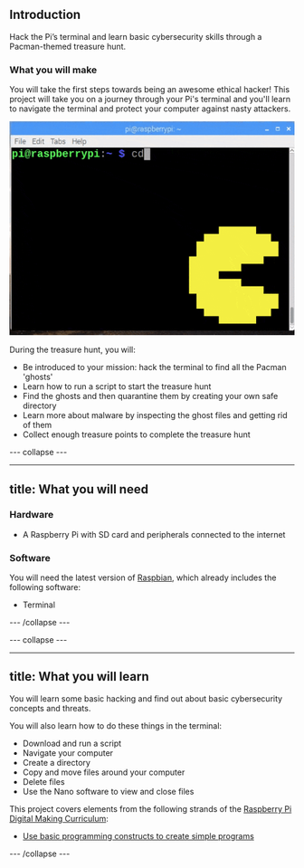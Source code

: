 ## Introduction

Hack the Pi’s terminal and learn basic cybersecurity skills through a Pacman-themed treasure hunt.

### What you will make

You will take the first steps towards being an awesome ethical hacker! This project will take you on a journey through your Pi's terminal and you'll learn to navigate the terminal and protect your computer against nasty attackers.

![Project Preview](images/projectpreview.gif)

During the treasure hunt, you will:
+ Be introduced to your mission: hack the terminal to find all the Pacman 'ghosts'
+ Learn how to run a script to start the treasure hunt
+ Find the ghosts and then quarantine them by creating your own safe directory
+ Learn more about malware by inspecting the ghost files and getting rid of them
+ Collect enough treasure points to complete the treasure hunt

--- collapse ---

---
title: What you will need
---

### Hardware

+ A Raspberry Pi with SD card and peripherals connected to the internet

### Software

You will need the latest version of [Raspbian](https://www.raspberrypi.org/downloads/), which already includes the following software:

+ Terminal

--- /collapse ---

--- collapse ---

---
title: What you will learn
---

You will learn some basic hacking and find out about basic cybersecurity concepts and threats.

You will also learn how to do these things in the terminal:
+ Download and run a script
+ Navigate your computer
+ Create a directory
+ Copy and move files around your computer
+ Delete files
+ Use the Nano software to view and close files

This project covers elements from the following strands of the [Raspberry Pi Digital Making Curriculum](https://www.raspberrypi.org/curriculum/):

- [Use basic programming constructs to create simple programs](https://www.raspberrypi.org/curriculum/programming/creator/)

--- /collapse ---
